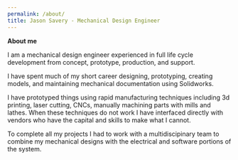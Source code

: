 ```yaml
---
permalink: /about/
title: Jason Savery - Mechanical Design Engineer
---
```

**About me**

I am a mechanical design engineer experienced in full life cycle development from concept, prototype, production, and support. 

I have spent much of my short career designing, prototyping, creating models, and maintaining mechanical documentation using Solidworks.

I have prototyped things using rapid manufacturing techniques including 3d printing, laser cutting, CNCs, manually machining parts with mills and lathes. When these techniques do not work I have interfaced directly with vendors who have the capital and skills to make what I cannot.

To complete all my projects I had to work with a multidiscipinary team to combine my mechanical designs with the electrical and software portions of the system.

